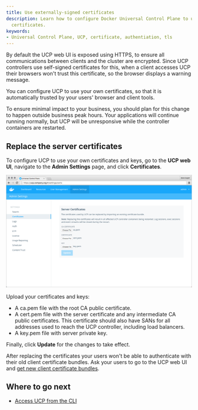 ```yaml
---
title: Use externally-signed certificates
description: Learn how to configure Docker Universal Control Plane to use your own
  certificates.
keywords:
- Universal Control Plane, UCP, certificate, authentiation, tls
---
```


By default the UCP web UI is exposed using HTTPS, to ensure all
communications between clients and the cluster are encrypted. Since UCP
controllers use self-signed certificates for this, when a client accesses
UCP their browsers won't trust this certificate, so the browser displays a
warning message.

You can configure UCP to use your own certificates, so that it is automatically
trusted by your users' browser and client tools.

To ensure minimal impact to your business, you should plan for this change to
happen outside business peak hours. Your applications will continue
running normally, but UCP will be unresponsive while the controller containers
are restarted.

## Replace the server certificates

To configure UCP to use your own certificates and keys, go to the
**UCP web UI**, navigate to the **Admin Settings** page,
and click **Certificates**.

![](../images/use-externally-signed-certs-1.png)

Upload your certificates and keys:

* A ca.pem file with the root CA public certificate.
* A cert.pem file with the server certificate and any intermediate CA public
certificates. This certificate should also have SANs for all addresses used to
reach the UCP controller, including load balancers.
* A key.pem file with server private key.

Finally, click **Update** for the changes to take effect.

After replacing the certificates your users won't be able to authenticate
with their old client certificate bundles. Ask your users to go to the UCP
web UI and [get new client certificate bundles](../access-ucp/cli-based-access.md).

## Where to go next

* [Access UCP from the CLI](../access-ucp/cli-based-access.md)
